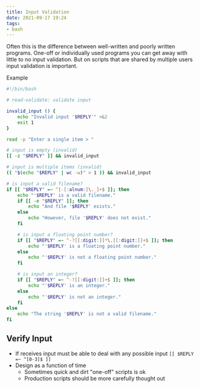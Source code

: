 ```yaml
---
title: Input Validation
date: 2021-09-17 19:24
tags:
- bash
---
```


Often this is the difference between well-written and poorly written
programs. One-off or individually used programs you can get away with
little to no input validation. But on scripts that are shared by
multiple users input validation is important.

<span class="label">Example</span>

``` bash
#!/bin/bash

# read-validate: validate input

invalid_input () {
    echo "Invalid input '$REPLY'" >&2
    exit 1
}

read -p "Enter a single item > "

# input is empty (invalid)
[[ -z "$REPLY" ]] && invalid_input

# input is multiple items (invalid)
(( "$(echo "$REPLY" | wc -w)" > 1 )) && invalid_input

# is input a valid filename?
if [[ "$REPLY" =~ ^[-[:alnum:]\._]+$ ]]; then
    echo "'$REPLY' is a valid filename."
    if [[ -e "$REPLY" ]]; then
        echo "And file '$REPLY' exists."
    else
        echo "However, file '$REPLY' does not exist."
    fi

    # is input a floating point number?
    if [[ "$REPLY" =~ ^-?[[:digit:]]*\.[[:digit:]]+$ ]]; then
        echo "'$REPLY' is a floating point number."
    else
        echo "'$REPLY' is not a floating point number."
    fi

    # is input an integer?
    if [[ "$REPLY" =~ ^-?[[:digit:]]+$ ]]; then
        echo "'$REPLY' is an integer."
    else
        echo "'$REPLY' is not an integer."
    fi
else
    echo "The string '$REPLY' is not a valid filename."
fi
```

## Verify Input

* If receives input must be able to deal with any possible input `[[
  $REPLY =~ ^[0-3]$ ]]`
* Design as a function of time
  + Sometimes quick and dirt "one-off" scripts is ok
  + Production scripts should be more carefully thought out
